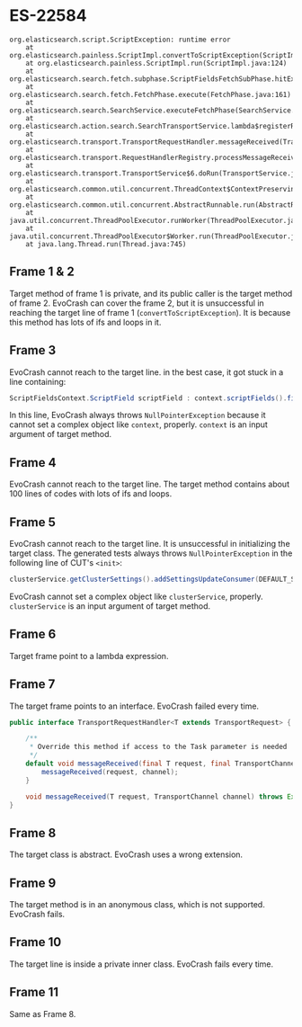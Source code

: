 # ES-22584

```
org.elasticsearch.script.ScriptException: runtime error
    at org.elasticsearch.painless.ScriptImpl.convertToScriptException(ScriptImpl.java:177)
    at org.elasticsearch.painless.ScriptImpl.run(ScriptImpl.java:124)
    at org.elasticsearch.search.fetch.subphase.ScriptFieldsFetchSubPhase.hitExecute(ScriptFieldsFetchSubPhase.java:52)
    at org.elasticsearch.search.fetch.FetchPhase.execute(FetchPhase.java:161)
    at org.elasticsearch.search.SearchService.executeFetchPhase(SearchService.java:358)
    at org.elasticsearch.action.search.SearchTransportService.lambda$registerRequestHandler$9(SearchTransportService.java:291)
    at org.elasticsearch.transport.TransportRequestHandler.messageReceived(TransportRequestHandler.java:33)
    at org.elasticsearch.transport.RequestHandlerRegistry.processMessageReceived(RequestHandlerRegistry.java:69)
    at org.elasticsearch.transport.TransportService$6.doRun(TransportService.java:548)
    at org.elasticsearch.common.util.concurrent.ThreadContext$ContextPreservingAbstractRunnable.doRun(ThreadContext.java:504)
    at org.elasticsearch.common.util.concurrent.AbstractRunnable.run(AbstractRunnable.java:37)
    at java.util.concurrent.ThreadPoolExecutor.runWorker(ThreadPoolExecutor.java:1142)
    at java.util.concurrent.ThreadPoolExecutor$Worker.run(ThreadPoolExecutor.java:617)
    at java.lang.Thread.run(Thread.java:745)
```


## Frame 1 & 2
Target method of frame 1 is private, and its public caller is the target method of frame 2. EvoCrash can cover the frame 2, but it is unsuccessful in reaching the target line of frame 1 (`convertToScriptException`). It is because this method has lots of ifs and loops in it.

## Frame 3
EvoCrash cannot reach to the target line. in the best case, it got stuck in a line containing:
```java
ScriptFieldsContext.ScriptField scriptField : context.scriptFields().fields()
```
In this line, EvoCrash always throws `NullPointerException` because it cannot set a complex object like `context`, properly.
`context` is an input argument of target method.


## Frame 4
EvoCrash cannot reach to the target line. The target method contains about 100 lines of codes with lots of ifs and loops.

## Frame 5
EvoCrash cannot reach to the target line. It is unsuccessful in initializing the target class. The generated tests always throws `NullPointerException` in the following line of CUT's `<init>`:

```java
clusterService.getClusterSettings().addSettingsUpdateConsumer(DEFAULT_SEARCH_TIMEOUT_SETTING, this::setDefaultSearchTimeout);
```
EvoCrash cannot set a complex object like `clusterService`, properly.
`clusterService` is an input argument of target method.

## Frame 6
Target frame point to a lambda expression.

## Frame 7
The target frame points to an interface. EvoCrash failed every time.
```java
public interface TransportRequestHandler<T extends TransportRequest> {

    /**
     * Override this method if access to the Task parameter is needed
     */
    default void messageReceived(final T request, final TransportChannel channel, Task task) throws Exception {
        messageReceived(request, channel);
    }

    void messageReceived(T request, TransportChannel channel) throws Exception;
}
```

## Frame 8
The target class is abstract. EvoCrash uses a wrong extension.

## Frame 9
The target method is in an anonymous class, which is not supported. EvoCrash fails.

## Frame 10
The target line is inside a private inner class. EvoCrash fails every time.

## Frame 11
Same as Frame 8.
